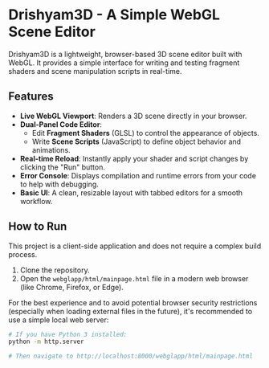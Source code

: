 # Drishyam3D - A Simple WebGL Scene Editor

Drishyam3D is a lightweight, browser-based 3D scene editor built with WebGL. It provides a simple interface for writing and testing fragment shaders and scene manipulation scripts in real-time.

## Features

*   **Live WebGL Viewport**: Renders a 3D scene directly in your browser.
*   **Dual-Panel Code Editor**:
    *   Edit **Fragment Shaders** (GLSL) to control the appearance of objects.
    *   Write **Scene Scripts** (JavaScript) to define object behavior and animations.
*   **Real-time Reload**: Instantly apply your shader and script changes by clicking the "Run" button.
*   **Error Console**: Displays compilation and runtime errors from your code to help with debugging.
*   **Basic UI**: A clean, resizable layout with tabbed editors for a smooth workflow.

## How to Run

This project is a client-side application and does not require a complex build process.

1.  Clone the repository.
2.  Open the `webglapp/html/mainpage.html` file in a modern web browser (like Chrome, Firefox, or Edge).

For the best experience and to avoid potential browser security restrictions (especially when loading external files in the future), it's recommended to use a simple local web server:

```bash
# If you have Python 3 installed:
python -m http.server

# Then navigate to http://localhost:8000/webglapp/html/mainpage.html
```
